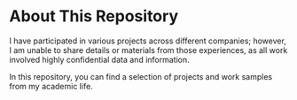 # About This Repository

I have participated in various projects across different companies; however, I am unable to share details or materials from those experiences, as all work involved highly confidential data and information.

In this repository, you can find a selection of projects and work samples from my academic life.
